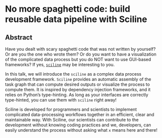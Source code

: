 # No more spaghetti code: build reusable data pipeline with Sciline

## Abstract

Have you dealt with scary spaghetti code that was not written by yourself?
Or are you the one who wrote them?
Or do you want to have a visualization of the complicated data process but you do NOT want to use GUI-based frameworks?
If yes, [``sciline``](https://scipp.github.io/sciline) may be interesting to you.

In this talk, we will introduce the ``sciline`` as a complex data process development framework. ``Sciline`` provides an automatic assembly of the task graph that can compute desired outputs or visualize the process to compute them. It is inspired by dependency injection frameworks, and it relies on Python’s type-hinting. As long as your interfaces are correctly type-hinted, you can use them with ``sciline`` right away!

Sciline is developed for programmers and scientists to implement complicated data-processing workflows together in an efficient, clear and maintainable way.
With Sciline, our scientists can contribute to the development without knowing coding practices
and we, developers, can easily understand the process without asking what ``x`` means here and there!
